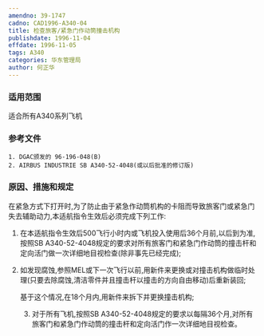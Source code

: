 ```yaml
---
amendno: 39-1747  
cadno: CAD1996-A340-04  
title: 检查旅客/紧急门作动筒撞击机构  
publishdate: 1996-11-04  
effdate: 1996-11-05  
tags: A340  
categories: 华东管理局  
author: 何正华  
---
```

  
### 适用范围  
适合所有A340系列飞机  
  
<!--more-->  
### 参考文件  
    1. DGAC颁发的 96-196-048(B)  
    2. AIRBUS INDUSTRIE SB A340-52-4048(或以后批准的修订版)  
  
### 原因、措施和规定  
在紧急方式下打开时,为了防止由于紧急作动筒机构的卡阻而导致旅客门或紧急门失去辅助动力,本适航指令生效后必须完成下列工作:  
1. 在本适航指令生效后500飞行小时内或飞机投入使用后36个月前,以后到为准,按照SB A340-52-4048规定的要求对所有旅客门和紧急门作动筒的撞击杆和定向活门做一次详细地目视检查(除非事先已经完成);  
2. 如发现腐蚀,参照MEL或下一次飞行以前,用新件来更换或对撞击机构做临时处理(只要去除腐蚀,清洁零件并且撞击杆以撞击的方向自由移动)后重新装回;  
  
    基于这个情况,在18个月内,用新件来拆下并更换撞击机构;  
  
    3. 对于所有飞机,按照SB A340-52-4048规定的要求以每隔36个月,对所有旅客门和紧急门作动筒的撞击杆和定向活门作一次详细地目视检查。  
